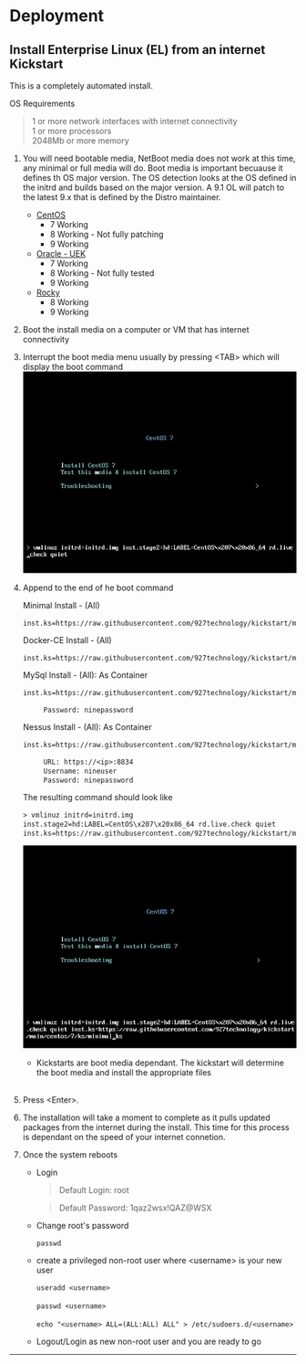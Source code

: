 # Deployment


## Install Enterprise Linux (EL) from an internet Kickstart

This is a completely automated install.   

OS Requirements
> 1 or more network interfaces with internet connectivity </br>
> 1 or more processors </br>
> 2048Mb or more memory 

1. You will need bootable media, NetBoot media does not work at this time, any minimal or full media will do.  Boot media is important becuause it defines th OS major version.  The OS detection looks at the OS defined in the initrd and builds based on the major version.  A 9.1 OL will patch to the latest 9.x that is defined by the Distro maintainer.
    * [CentOS](https://www.centos.org/download/)
        * 7 Working
        * 8 Working - Not fully patching
        * 9 Working
    * [Oracle - UEK](https://yum.oracle.com/oracle-linux-isos.html)
        * 7 Working
        * 8 Working - Not fully tested
        * 9 Working
    * [Rocky](https://rockylinux.org/download/)
        * 8 Working
        * 9 Working
1. Boot the install media on a computer or VM that has internet connectivity
1. Interrupt the boot media menu usually by pressing \<TAB\> which will display the boot command
    ![kickstart1](./docs/images/kickstart1.png "Boot Menu")
1. Append to the end of he boot command
    

    Minimal Install - (All)
    ```
    inst.ks=https://raw.githubusercontent.com/927technology/kickstart/main/distro/el/minimal.ks
    ```   
    
    Docker-CE Install - (All)
    ```
    inst.ks=https://raw.githubusercontent.com/927technology/kickstart/main/distro/el/docker.ks
    ``` 
    
    MySql Install - (All): As Container
    ```
    inst.ks=https://raw.githubusercontent.com/927technology/kickstart/main/distro/el/mysql.ks 
    ```
            Password: ninepassword


    Nessus Install - (All): As Container
    ```
    inst.ks=https://raw.githubusercontent.com/927technology/kickstart/main/distro/el/nessus.ks 
    ```
            URL: https://<ip>:8834
            Username: nineuser        
            Password: ninepassword

    

    The resulting command should look like
    ```
    > vmlinuz initrd=initrd.img inst.stage2=hd:LABEL=CentOS\x207\x20x86_64 rd.live.check quiet inst.ks=https://raw.githubusercontent.com/927technology/kickstart/main/distro/el/minimal.ks
    ```

    ![kickstart2](./docs/images/kickstart2.png "Boot Menu 2")

    * Kickstarts are boot media dependant.  The kickstart will determine the boot media and install the appropriate files
    
    </br>

1. Press \<Enter\>.
1. The installation will take a moment to complete as it pulls updated packages from the internet during the install.  This time for this process is dependant on the speed of your internet connetion.
1. Once the system reboots
    * Login

        > Default Login: root

        > Default Password: 1qaz2wsx!QAZ@WSX
    * Change root's password
        ```
        passwd
        ```
    * create a privileged non-root user where \<username\> is your new user
        ```
        useradd <username>

        passwd <username>
        
        echo "<username> ALL=(ALL:ALL) ALL" > /etc/sudoers.d/<username>
        ```
    * Logout/Login as new non-root user and you are ready to go

---


